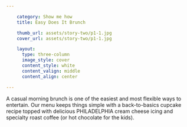 ```yaml
---

    category: Show me how
    title: Easy Does It Brunch

    thumb_url: assets/story-two/p1-1.jpg
    cover_url: assets/story-two/p1-1.jpg

    layout:
      type: three-column
      image_style: cover
      content_style: white
      content_valign: middle
      content_align: center

---
```


A casual morning brunch is one of the easiest and most flexible ways to entertain.  Our menu keeps things simple with a back-to-basics cupcake recipe topped with delicious PHILADELPHIA cream cheese icing and specialty roast coffee (or hot chocolate for the kids).
